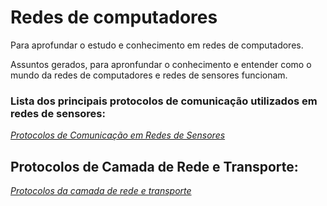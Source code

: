 # Redes de computadores
Para aprofundar o estudo e conhecimento em redes de computadores.

Assuntos gerados, para apronfundar o conhecimento e entender como o mundo da redes de computadores e redes de sensores funcionam.

### Lista dos principais protocolos de comunicação utilizados em redes de sensores:
*[Protocolos de Comunicação em Redes de Sensores](https://github.com/franAnder/Redes-de-computadores/wiki/Redes-De-Sensores)*

## Protocolos de Camada de Rede e Transporte:
*[Protocolos da camada de rede e transporte](https://github.com/franAnder/Redes-de-computadores/wiki/Protocolos-de-Camada-de-Rede-e-Transporte)*
